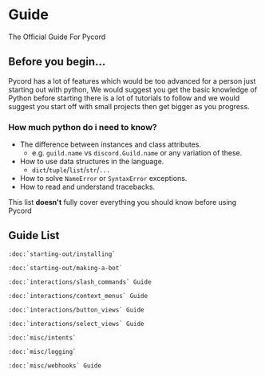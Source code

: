 # Guide
The Official Guide For Pycord

## Before you begin...
Pycord has a lot of features which would be too advanced for a person just starting out with python,
We would suggest you get the basic knowledge of Python before starting there is a lot of tutorials to follow and we would suggest you start off with small projects then get bigger as you progress.

### How much python do i need to know?

- The difference between instances and class attributes.
    - e.g. `guild.name` vs `discord.Guild.name` or any variation of these.
- How to use data structures in the language.
    - `dict`/`tuple`/`list`/`str`/`...`
- How to solve `NameError` or `SyntaxError` exceptions.
- How to read and understand tracebacks.

This list **doesn't** fully cover everything you should know before using Pycord

## Guide List

```{eval-rst}
:doc:`starting-out/installing`

:doc:`starting-out/making-a-bot`

:doc:`interactions/slash_commands` Guide

:doc:`interactions/context_menus` Guide

:doc:`interactions/button_views` Guide

:doc:`interactions/select_views` Guide

:doc:`misc/intents`

:doc:`misc/logging`

:doc:`misc/webhooks` Guide
```
